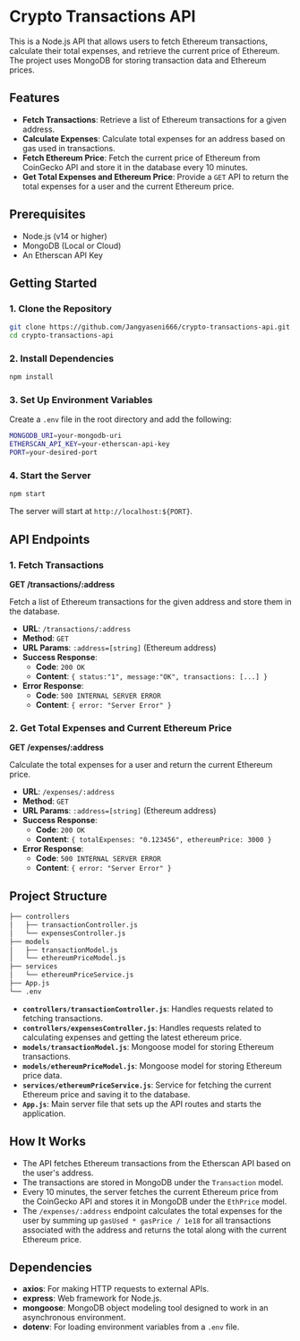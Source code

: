 # Crypto Transactions API

This is a Node.js API that allows users to fetch Ethereum transactions, calculate their total expenses, and retrieve the current price of Ethereum. The project uses MongoDB for storing transaction data and Ethereum prices.

## Features

- **Fetch Transactions**: Retrieve a list of Ethereum transactions for a given address.
- **Calculate Expenses**: Calculate total expenses for an address based on gas used in transactions.
- **Fetch Ethereum Price**: Fetch the current price of Ethereum from CoinGecko API and store it in the database every 10 minutes.
- **Get Total Expenses and Ethereum Price**: Provide a `GET` API to return the total expenses for a user and the current Ethereum price.

## Prerequisites

- Node.js (v14 or higher)
- MongoDB (Local or Cloud)
- An Etherscan API Key

## Getting Started

### 1. Clone the Repository

```bash
git clone https://github.com/Jangyaseni666/crypto-transactions-api.git
cd crypto-transactions-api
```

### 2. Install Dependencies

```bash
npm install
```

### 3. Set Up Environment Variables

Create a `.env` file in the root directory and add the following:

```bash
MONGODB_URI=your-mongodb-uri
ETHERSCAN_API_KEY=your-etherscan-api-key
PORT=your-desired-port
```

### 4. Start the Server

```bash
npm start
```

The server will start at `http://localhost:${PORT}`.

## API Endpoints

### 1. Fetch Transactions

**GET /transactions/:address**

Fetch a list of Ethereum transactions for the given address and store them in the database.

- **URL**: `/transactions/:address`
- **Method**: `GET`
- **URL Params**: `:address=[string]` (Ethereum address)
- **Success Response**:
  - **Code**: `200 OK`
  - **Content**: `{ status:"1", message:"OK", transactions: [...] }`
- **Error Response**:
  - **Code**: `500 INTERNAL SERVER ERROR`
  - **Content**: `{ error: "Server Error" }`

### 2. Get Total Expenses and Current Ethereum Price

**GET /expenses/:address**

Calculate the total expenses for a user and return the current Ethereum price.

- **URL**: `/expenses/:address`
- **Method**: `GET`
- **URL Params**: `:address=[string]` (Ethereum address)
- **Success Response**:
  - **Code**: `200 OK`
  - **Content**: `{ totalExpenses: "0.123456", ethereumPrice: 3000 }`
- **Error Response**:
  - **Code**: `500 INTERNAL SERVER ERROR`
  - **Content**: `{ error: "Server Error" }`

## Project Structure

```bash
├── controllers
│   ├── transactionController.js
│   └── expensesController.js
├── models
│   ├── transactionModel.js
│   └── ethereumPriceModel.js
├── services
│   └── ethereumPriceService.js
├── App.js
└── .env
```

- **`controllers/transactionController.js`**: Handles requests related to fetching transactions.
- **`controllers/expensesController.js`**: Handles requests related to calculating expenses and getting the latest ethereum price.
- **`models/transactionModel.js`**: Mongoose model for storing Ethereum transactions.
- **`models/ethereumPriceModel.js`**: Mongoose model for storing Ethereum price data.
- **`services/ethereumPriceService.js`**: Service for fetching the current Ethereum price and saving it to the database.
- **`App.js`**: Main server file that sets up the API routes and starts the application.

## How It Works

- The API fetches Ethereum transactions from the Etherscan API based on the user's address.
- The transactions are stored in MongoDB under the `Transaction` model.
- Every 10 minutes, the server fetches the current Ethereum price from the CoinGecko API and stores it in MongoDB under the `EthPrice` model.
- The `/expenses/:address` endpoint calculates the total expenses for the user by summing up `gasUsed * gasPrice / 1e18` for all transactions associated with the address and returns the total along with the current Ethereum price.

## Dependencies

- **axios**: For making HTTP requests to external APIs.
- **express**: Web framework for Node.js.
- **mongoose**: MongoDB object modeling tool designed to work in an asynchronous environment.
- **dotenv**: For loading environment variables from a `.env` file.

